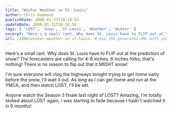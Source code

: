 ```yaml
---
title: "Winter Weather in St. Louis"
author: Chris Hammond
publishDate: 2008-01-31T10:18:53
updateDate: 2008-01-31T10:18:56
tags: [ 'LOST', 'Snow', 'St Louis', 'Weather', 'Winter' ]
excerpt: "Here's a small rant. Why does St. Louis have to FLIP out at the prediction of snow? The forecasters are calling for 4-6 inches, 6 inches folks, that's nothing! There is no reason to flip out that it MIGHT snow!   I'm sure everyone will clog the highways tonight trying to get home early before the snow, I'll wait it out. As long as I can get home and run at the YMCA, and then watch LOST, I'll be set.  Anyone watch the Season 3 finale last night of LOST? Amazing, I'm totally stoked about LOST again, I was starting to fade because I hadn't watched it in 9 months! "
url: /2008/winter-weather-in-st-louis  # Use the generated URL with year
---
```

<p>Here's a small rant. Why does St. Louis have to FLIP out at the prediction of snow? The forecasters are calling for 4-6 inches, 6 inches folks, that's nothing! There is no reason to flip out that it MIGHT snow!</p> <p>I'm sure everyone will clog the highways tonight trying to get home early before the snow, I'll wait it out. As long as I can get home and run at the YMCA, and then watch LOST, I'll be set.</p> <p>Anyone watch the Season 3 finale last night of LOST? Amazing, I'm totally stoked about LOST again, I was starting to fade because I hadn't watched it in 9 months!</p>

